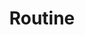 ---
title: Routine
layout: revealjs-talkabout
quantity: 4
script: 
- My daily routine? 
- Well, my daily routine is pretty (busy/normal). 
- On Weekdays, I ___ and ___.
- In the mornings,
- I wake up, get up and take a shower. 
- I brush my teeth, get dressed,
- I make and eat breakfast. 
- I leave for work at ___ and get to work at ___.
- I start work at ___.
- In the afternoons,
- I have lunch at ___, finish lunch and go back to work.
- I start work again and work until  ___.
- I stop working at ___.
- In the evenings,
- I get home at ___, make and have dinner,
- do the dishes, watch some TV or use my computer.
- I usually go to bed at around ___.
---